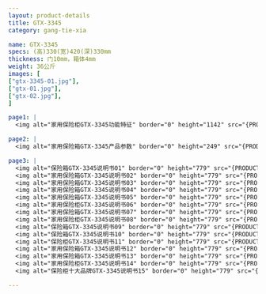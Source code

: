 ```yaml
---
layout: product-details
title: GTX-3345
category: gang-tie-xia

name: GTX-3345
specs: (高)330(宽)420(深)330mm
thickness: 门10mm，箱体4mm
weight: 36公斤
images: [
["gtx-3345-01.jpg"],
["gtx-01.jpg"],
["gtx-02.jpg"],
]

page1: |
  <img alt="家用保险柜GTX-3345功能特征" border="0" height="1142" src="{PRODUCT_IMAGES}gtx-gn.jpg" width="538" />

page2: |
  <img alt="家用保险箱GTX-3345产品参数" border="0" height="249" src="{PRODUCT_IMAGES}gtx-cpcs.jpg" width="538" />

page3: |
  <img alt="保险箱GTX-3345说明书01" border="0" height="779" src="{PRODUCT_IMAGES}gtx-sm01.jpg" width="528" /><br />
  <img alt="家用保险箱GTX-3345说明书02" border="0" height="779" src="{PRODUCT_IMAGES}gtx-sm02.jpg" width="528" /><br />
  <img alt="家用保险箱GTX-3345说明书03" border="0" height="779" src="{PRODUCT_IMAGES}gtx-sm03.jpg" width="528" /><br />
  <img alt="家用保险箱GTX-3345说明书04" border="0" height="779" src="{PRODUCT_IMAGES}gtx-sm04.jpg" width="528" /><br />
  <img alt="家用保险箱GTX-3345说明书05" border="0" height="779" src="{PRODUCT_IMAGES}gtx-sm05.jpg" width="528" /><br />
  <img alt="家用保险柜GTX-3345说明书06" border="0" height="779" src="{PRODUCT_IMAGES}gtx-sm06.jpg" width="528" /><br />
  <img alt="家用保险箱GTX-3345说明书07" border="0" height="779" src="{PRODUCT_IMAGES}gtx-sm07.jpg" width="528" /><br />
  <img alt="家用保险柜GTX-3345说明书08" border="0" height="779" src="{PRODUCT_IMAGES}gtx-sm08.jpg" width="528" /><br />
  <img alt="保险箱GTX-3345说明书09" border="0" height="779" src="{PRODUCT_IMAGES}gtx-sm09.jpg" width="528" /><br />
  <img alt="保险箱GTX-3345说明书10" border="0" height="779" src="{PRODUCT_IMAGES}gtx-sm10.jpg" width="528" /><br />
  <img alt="保险柜GTX-3345说明书11" border="0" height="779" src="{PRODUCT_IMAGES}gtx-sm11.jpg" width="528" /><br />
  <img alt="家用保险箱GTX-3345说明书12" border="0" height="779" src="{PRODUCT_IMAGES}gtx-sm12.jpg" width="528" /><br />
  <img alt="家用保险箱GTX-3345说明书13" border="0" height="779" src="{PRODUCT_IMAGES}gtx-sm13.jpg" width="528" /><br />
  <img alt="家用保险柜GTX-3345说明书14" border="0" height="779" src="{PRODUCT_IMAGES}gtx-sm14.jpg" width="528" /><br />
  <img alt="保险柜十大品牌GTX-3345说明书15" border="0" height="779" src="{PRODUCT_IMAGES}gtx-sm15.jpg" width="528" />

---
```

